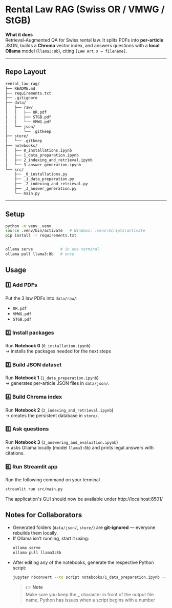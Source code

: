 # Rental Law RAG (Swiss OR / VMWG / StGB)

**What it does**  
Retrieval-Augmented QA for Swiss rental law. It splits PDFs into **per-article** JSON, builds a **Chroma** vector index, and answers questions with a **local Ollama** model (`llama3:8b`), citing `[LAW Art.X – filename]`.

---

## Repo Layout
```bash
rental_law_rag/
├── README.md
├── requirements.txt
├── .gitignore
├── data/
│   ├── raw/
│   │   ├── OR.pdf
│   │   ├── STGB.pdf
│   │   └── VMWG.pdf
│   └── json/
│       └── .gitkeep
├── store/
│   └── .gitkeep
├── notebooks/
│   ├── 0_installations.ipynb
│   ├── 1_data_preparation.ipynb
│   ├── 2_indexing_and_retrieval.ipynb
│   └── 3_answer_generation.ipynb
└── src/
    ├── _0_installations.py
    ├── _1_data_preparation.py
    ├── _2_indexing_and_retrieval.py
    ├── _3_answer_generation.py
    └── main.py
```



---

## Setup

```bash
python -m venv .venv
source .venv/bin/activate   # Windows: .venv\Scripts\activate
pip install -r requirements.txt


ollama serve            # in one terminal
ollama pull llama3:8b   # once
```

## Usage

### 1️⃣ Add PDFs
Put the 3 law PDFs into `data/raw/`:
- `OR.pdf`
- `VMWG.pdf`
- `STGB.pdf`

### 2️⃣ Install packages
Run **Notebook 0** (`0_installation.ipynb`) \
→ installs the packages needed for the next steps

### 3️⃣ Build JSON dataset
Run **Notebook 1** (`1_data_preparation.ipynb`)  
→ generates per-article JSON files in `data/json/`.

### 4️⃣ Build Chroma index
Run **Notebook 2** (`2_indexing_and_retrieval.ipynb`)  
→ creates the persistent database in `store/`.

### 5️⃣ Ask questions
Run **Notebook 3** (`3_answering_and_evaluation.ipynb`)  
→ asks Ollama locally (model `llama3:8b`) and prints legal answers with citations.

### 6️⃣ Run Streamlit app
Run the following command on your terminal
```bash
streamlit run src/main.py
```
The application's GUI should now be available under http://localhost:8501/

## Notes for Collaborators
- Generated folders (`data/json/`, `store/`) are **git-ignored** — everyone rebuilds them locally.
- If Ollama isn’t running, start it using:
  ```bash
  ollama serve
  ollama pull llama3:8b
  ```
- After editing any of the notebooks, generate the respective Python script:
  ```bash
  jupyter nbconvert --to script notebooks/1_data_preparation.ipynb --output "_1_data_preparation.py" --output-dir=src
  ```
  > 👉 **Note** \
  > Make sure you keep the _ character in front of the output file name, Python has issues when a script begins with a number